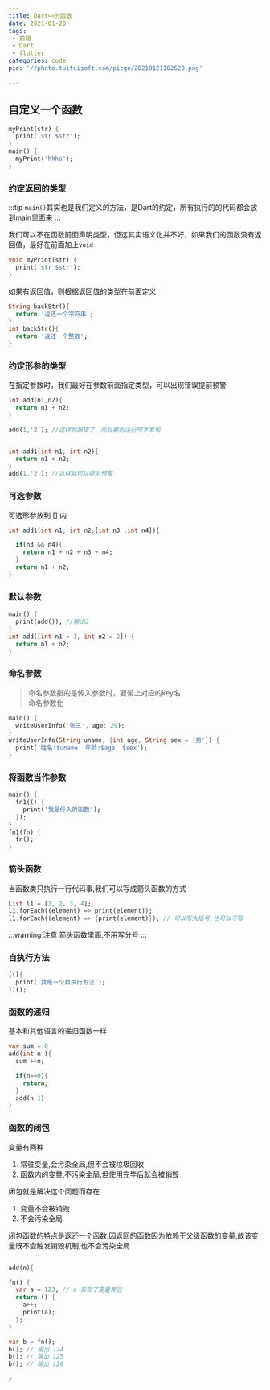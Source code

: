 ```yaml
---
title: Dart中的函数
date: 2021-01-20
tags:
 - 前端
 - Dart
 - flutter
categories: code
pic: '//photo.tuituisoft.com/picgo/20210121162620.png'

---
```


## 自定义一个函数

```dart
myPrint(str) {
  print('str $str');
}
main() {
  myPrint('hhha');
}
```

### 约定返回的类型
:::tip
`main()`其实也是我们定义的方法，是Dart的约定，所有执行的的代码都会放到main里面来
:::

我们可以不在函数前面声明类型，但这其实语义化并不好，如果我们的函数没有返回值，最好在前面加上`void`

```dart
void myPrint(str) {
  print('str $str');
}
```

如果有返回值，则根据返回值的类型在前面定义

```dart
String backStr(){
  return '返还一个字符串';
}
int backStr(){
  return '返还一个整数';
}
```
### 约定形参的类型
在指定参数时，我们最好在参数前面指定类型，可以出现错误提前预警

```dart
int add(n1,n2){
  return n1 + n2;
}

add(1,'2'); //这样就报错了，而且要到运行时才发现


int add1(int n1, int n2){
  return n1 + n2;
}
add(1,'2'); //这样就可以提前预警
```
### 可选参数
可选形参放到 [] 内

```dart
int add1(int n1, int n2,[int n3 ,int n4]){

  if(n3 && n4){
    return n1 + n2 + n3 + n4;
  }
  return n1 + n2;
}
```
### 默认参数
```dart
main() {
  print(add()); //输出3
}
int add([int n1 = 1, int n2 = 2]) {
  return n1 + n2;
}
```

### 命名参数
> 命名参数指的是传入参数时，要带上对应的key名 <br>
> 命名参数化 
```dart
main() {
  writeUserInfo('张三', age: 29);
}
writeUserInfo(String uname, {int age, String sex = '男'}) {
  print('姓名:$uname  年龄:$age  $sex');
}

```

### 将函数当作参数

```dart
main() {
  fn1(() {
    print('我是传入的函数');
  });
}
fn1(fn) {
  fn();
}

```
### 箭头函数
当函数类只执行一行代码事,我们可以写成箭头函数的方式
```dart
List l1 = [1, 2, 3, 4];
l1.forEach((element) => print(element));
l1.forEach((element) => {print(element)}); // 可以写大括号,也可以不写
```
:::warning 注意
箭头函数里面,不用写分号
:::
### 自执行方法

```dart
((){
  print('我是一个自执行方法');
})();
```

### 函数的递归
基本和其他语言的递归函数一样

```dart
var sum = 0
add(int n ){
  sum +=n;

  if(n==0){
    return;
  }
  add(n-1)
}
```
### 函数的闭包
变量有两种
1. 常驻变量,会污染全局,但不会被垃圾回收
2. 函数内的变量,不污染全局,但使用完毕后就会被销毁

闭包就是解决这个问题而存在 
1. 变量不会被销毁
2. 不会污染全局

闭包函数的特点是返还一个函数,因返回的函数因为依赖于父级函数的变量,故该变量既不会触发销毁机制,也不会污染全局
```dart

add(n){

fn() {
  var a = 123; // a 实现了变量常驻
  return () {
    a++;
    print(a);
  };
}

var b = fn();
b(); // 输出 124
b(); // 输出 125
b(); // 输出 126

}

```


